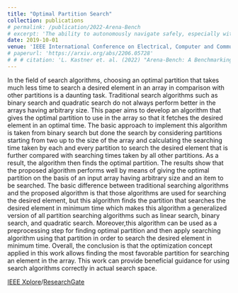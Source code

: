 ```yaml
---
title: "Optimal Partition Search"
collection: publications
# permalink: /publication/2022-Arena-Bench
# excerpt: 'The ability to autonomously navigate safely, especially within dynamic environments, is paramount for mobile robotics. In recent years, DRL approaches have shown superior performance in dynamic obstacle avoidance. However, these learning-based approaches are often developed in specially designed simulation environments and are hard to test against conventional planning approaches. Furthermore, the integration and deployment of these approaches into real robotic platforms are not yet completely solved. In this paper, we present Arena-bench, a benchmark suite to train, test, and evaluate navigation planners on different robotic platforms within 3D environments. It provides tools to design and generate highly dynamic evaluation worlds, scenarios, and tasks for autonomous navigation and is fully integrated into the robot operating system. To demonstrate the functionalities of our suite, we trained a DRL agent on our platform and compared it against a variety of existing different model-based and learning-based navigation approaches on a variety of relevant metrics. Finally, we deployed the approaches towards real robots and demonstrated the reproducibility of the results.'
date: 2019-10-01
venue: 'IEEE International Conference on Electrical, Computer and Communication Technologies (ICECCT)'
# paperurl: 'https://arxiv.org/abs/2206.05728'
# # # citation: 'L. Kastner et. al. (2022) "Arena-Bench: A Benchmarking Suite for Obstacle Avoidance Approaches in Highly Dynamic Environments" Robotics and Automation Letters.'
---
```

In the field of search algorithms, choosing an optimal partition that takes much less time to search a desired element in an array in comparison with other partitions is a daunting task. Traditional search algorithms such as binary search and quadratic search do not always perform better in the arrays having arbitrary size. This paper aims to develop an algorithm that gives the optimal partition to use in the array so that it fetches the desired element in an optimal time. The basic approach to implement this algorithm is taken from binary search but done the search by considering partitions starting from two up to the size of the array and calculating the searching time taken by each and every partition to search the desired element that is further compared with searching times taken by all other partitions. As a result, the algorithm then finds the optimal partition. The results show that the proposed algorithm performs well by means of giving the optimal partition on the basis of an input array having arbitrary size and an item to be searched. The basic difference between traditional searching algorithms and the proposed algorithm is that those algorithms are used for searching the desired element, but this algorithm finds the partition that searches the desired element in minimum time which makes this algorithm a generalized version of all partition searching algorithms such as linear search, binary search, and quadratic search. Moreover,this algorithm can be used as a preprocessing step for finding optimal partition and then apply searching algorithm using that partition in order to search the desired element in minimum time. Overall, the conclusion is that the optimization concept applied in this work allows finding the most favorable partition for searching an element in the array. This work can provide beneficial guidance for using search algorithms correctly in actual search space.

[IEEE Xplore](https://ieeexplore.ieee.org/document/8869459)/[ResearchGate](https://www.researchgate.net/publication/336638736_Optimal_Partition_Search)
